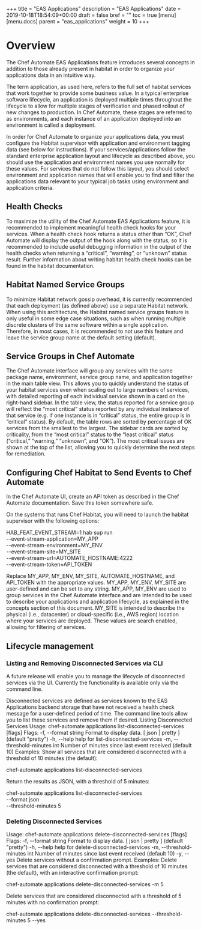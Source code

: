 +++
title = "EAS Applications"
description = "EAS Applications"
date = 2019-10-18T18:54:09+00:00
draft = false
bref = ""
toc = true
[menu]
  [menu.docs]
    parent = "eas_applications"
    weight = 10
+++

# Overview

The Chef Automate EAS Applications feature introduces several concepts in addition to those already present in habitat in order to organize your applications data in an intuitive way.

The term application, as used here, refers to the full set of habitat services that work together to provide some business value. In a typical enterprise software lifecycle, an application is deployed multiple times throughout the lifecycle to allow for multiple stages of verification and phased rollout of new changes to production. In Chef Automate, these stages are referred to as environments, and each instance of an application deployed into an environment is called a deployment.

In order for Chef Automate to organize your applications data, you must configure the Habitat supervisor with application and environment tagging data (see below for instructions). If your services/applications follow the standard enterprise application layout and lifecycle as described above, you should use the application and environment names you use normally for these values. For services that do not follow this layout, you should select environment and application names that will enable you to find and filter the applications data relevant to your typical job tasks using environment and application criteria.


## Health Checks
To maximize the utility of the Chef Automate EAS Applications feature, it is recommended to implement meaningful health check hooks for your services. When a health check hook returns a status other than “OK”, Chef Automate will display the output of the hook along with the status, so it is recommended to include useful debugging information in the output of the health checks when returning a “critical”, “warning”, or “unknown” status result. Further information about writing habitat health check hooks can be found in the habitat documentation.

## Habitat Named Service Groups
To minimize Habitat network gossip overhead, it is currently recommended that each deployment (as defined above) use a separate Habitat network. When using this architecture, the Habitat named service groups feature is only useful in some edge case situations, such as when running multiple discrete clusters of the same software within a single application. Therefore, in most cases, it is recommended to not use this feature and leave the service group name at the default setting (default).

## Service Groups in Chef Automate
The Chef Automate interface will group any services with the same package name, environment, service group name, and application together in the main table view. This allows you to quickly understand the status of your habitat services even when scaling out to large numbers of services, with detailed reporting of each individual service shown in a card on the right-hand sidebar. In the table view, the status reported for a service group will reflect the “most critical” status reported by any individual instance of that service (e.g. if one instance is in “critical” status, the entire group is in “critical” status). By default, the table rows are sorted by percentage of OK services from the smallest to the largest. The sidebar cards are sorted by criticality, from the “most critical” status to the “least critical” status (“critical,” “warning,” “unknown”,  and “OK”). The most critical issues are shown at the top of the list, allowing you to quickly determine the next steps for remediation.


## Configuring Chef Habitat to Send Events to Chef Automate
In the Chef Automate UI, create an API token as described in the Chef Automate documentation. Save this token somewhere safe.

On the systems that runs Chef Habitat, you will need to launch the habitat supervisor with the following options:

HAB_FEAT_EVENT_STREAM=1 hab sup run \
--event-stream-application=MY_APP \
--event-stream-environment=MY_ENV \
--event-stream-site=MY_SITE \
--event-stream-url=AUTOMATE_HOSTNAME:4222 \
--event-stream-token=API_TOKEN

Replace MY_APP, MY_ENV, MY_SITE, AUTOMATE_HOSTNAME, and API_TOKEN with the appropriate values. MY_APP, MY_ENV, MY_SITE are user-defined and can be set to any string. MY_APP, MY_ENV are used to group services in the Chef Automate interface and are intended to be used to describe your applications and application lifecycle, as explained in the concepts section of this document. MY_SITE is intended to describe the physical (i.e., datacenter) or cloud-specific (i.e., AWS region) location where your services are deployed. These values are search enabled, allowing for filtering of services.

## Lifecycle management
### Listing and Removing Disconnected Services via CLI
A future release will enable you to manage the lifecycle of disconnected services via the UI. Currently the functionality is available only via the command line.

Disconnected services are defined as services known to the EAS Applications backend storage that have not received a health check message for a user-defined period of time. The command line tools allow you to list these services and remove them if desired.
Listing Disconnected Services
Usage:
chef-automate applications list-disconnected-services [flags]
Flags:
  -f, --format string           Format to display data. [ json | pretty ] (default "pretty")
  -h, --help                    help for list-disconnected-services
  -m, --threshold-minutes int   Number of minutes since last event received (default 10)
Examples:
Show all services that are considered disconnected with a threshold of 10 minutes (the default):

chef-automate applications list-disconnected-services

Return the results as JSON, with a threshold of 5 minutes:

chef-automate applications list-disconnected-services \
  --format json \
  --threshold-minutes 5

### Deleting Disconnected Services
Usage:
chef-automate applications delete-disconnected-services [flags]
Flags:
  -f, --format string           Format to display data. [ json | pretty ] (default "pretty")
  -h, --help                    help for delete-disconnected-services
  -m, --threshold-minutes int   Number of minutes since last event received (default 10)
  -y, --yes                     Delete services without a confirmation prompt.
Examples:
Delete services that are considered disconnected with a threshold of 10 minutes (the default), with an interactive confirmation prompt:

chef-automate applications delete-disconnected-services -m 5

Delete services that are considered disconnected with a threshold of 5 minutes with no confirmation prompt:

chef-automate applications delete-disconnected-services --threshold-minutes 5 --yes
